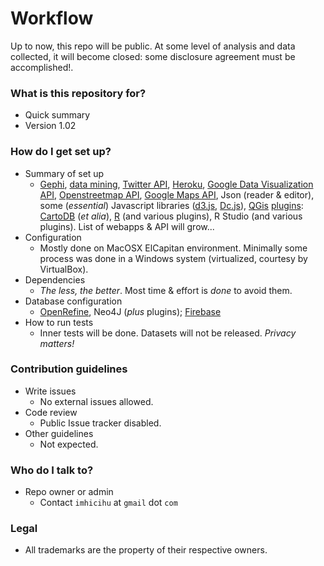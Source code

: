 # Workflow #

Up to now, this repo will be public. At some level of analysis and data collected, it will become closed: some disclosure agreement must be accomplished!.

### What is this repository for? ###

* Quick summary
* Version 1.02

### How do I get set up? ###

* Summary of set up
    * [Gephi](https://gephi.org/), [data mining](https://en.wikipedia.org/wiki/Data_mining), [Twitter API](https://dev.twitter.com/overview/api), [Heroku](https://www.heroku.com/), [Google Data Visualization API](https://developers.google.com/chart/interactive/docs/reference), [Openstreetmap API](http://wiki.openstreetmap.org/wiki/API_v0.7), [Google Maps API](https://developers.google.com/maps/documentation/javascript/tutorial?hl=es-419), Json (reader & editor), some (_essential_) Javascript libraries ([d3.js](https://d3js.org/), [Dc.js](https://github.com/dc-js/dc.js)), [QGis](http://www.qgis.org/en/site/) [plugins](https://plugins.qgis.org/): [CartoDB](https://github.com/gkudos/qgis-cartodb) (_et alia_), [R](https://cran.r-project.org/) (and various plugins), R Studio (and various plugins). List of webapps & API will grow...
* Configuration
    * Mostly done on MacOSX ElCapitan environment. Minimally some process was done in a Windows system (virtualized, courtesy by VirtualBox). 
* Dependencies
    * _The less, the better_. Most time & effort is _done_ to avoid them.
* Database configuration
    * [OpenRefine](http://openrefine.org/), Neo4J (_plus_ plugins); [Firebase](https://firebase.google.com/)
* How to run tests
    * Inner tests will be done. Datasets will not be released. _Privacy matters!_

### Contribution guidelines ###

* Write issues
    * No external issues allowed. 
* Code review
    * Public Issue tracker disabled. 
* Other guidelines
    * Not expected. 

### Who do I talk to? ###

* Repo owner or admin
     - Contact `imhicihu` at `gmail` dot `com`
     

### Legal ###

* All trademarks are the property of their respective owners.
